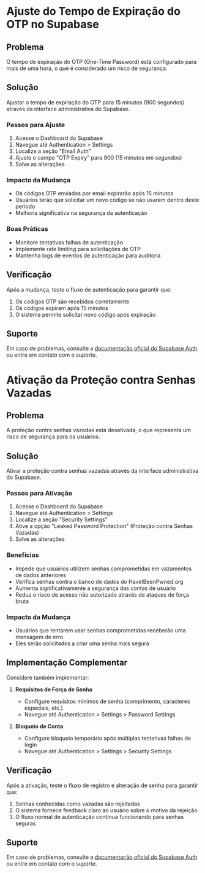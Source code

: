 # Ajuste do Tempo de Expiração do OTP no Supabase

## Problema
O tempo de expiração do OTP (One-Time Password) está configurado para mais de uma hora, o que é considerado um risco de segurança.

## Solução
Ajustar o tempo de expiração do OTP para 15 minutos (900 segundos) através da interface administrativa do Supabase.

### Passos para Ajuste

1. Acesse o Dashboard do Supabase
2. Navegue até Authentication > Settings
3. Localize a seção "Email Auth"
4. Ajuste o campo "OTP Expiry" para 900 (15 minutos em segundos)
5. Salve as alterações

### Impacto da Mudança
- Os códigos OTP enviados por email expirarão após 15 minutos
- Usuários terão que solicitar um novo código se não usarem dentro deste período
- Melhoria significativa na segurança da autenticação

### Boas Práticas
- Monitore tentativas falhas de autenticação
- Implemente rate limiting para solicitações de OTP
- Mantenha logs de eventos de autenticação para auditoria

## Verificação
Após a mudança, teste o fluxo de autenticação para garantir que:
1. Os códigos OTP são recebidos corretamente
2. Os códigos expiram após 15 minutos
3. O sistema permite solicitar novo código após expiração

## Suporte
Em caso de problemas, consulte a [documentação oficial do Supabase Auth](https://supabase.com/docs/guides/auth) ou entre em contato com o suporte.

# Ativação da Proteção contra Senhas Vazadas

## Problema
A proteção contra senhas vazadas está desativada, o que representa um risco de segurança para os usuários.

## Solução
Ativar a proteção contra senhas vazadas através da interface administrativa do Supabase.

### Passos para Ativação

1. Acesse o Dashboard do Supabase
2. Navegue até Authentication > Settings
3. Localize a seção "Security Settings"
4. Ative a opção "Leaked Password Protection" (Proteção contra Senhas Vazadas)
5. Salve as alterações

### Benefícios
- Impede que usuários utilizem senhas comprometidas em vazamentos de dados anteriores
- Verifica senhas contra o banco de dados do HaveIBeenPwned.org
- Aumenta significativamente a segurança das contas de usuário
- Reduz o risco de acesso não autorizado através de ataques de força bruta

### Impacto da Mudança
- Usuários que tentarem usar senhas comprometidas receberão uma mensagem de erro
- Eles serão solicitados a criar uma senha mais segura

## Implementação Complementar
Considere também implementar:

1. **Requisitos de Força de Senha**
   - Configure requisitos mínimos de senha (comprimento, caracteres especiais, etc.)
   - Navegue até Authentication > Settings > Password Settings

2. **Bloqueio de Conta**
   - Configure bloqueio temporário após múltiplas tentativas falhas de login
   - Navegue até Authentication > Settings > Security Settings

## Verificação
Após a ativação, teste o fluxo de registro e alteração de senha para garantir que:
1. Senhas conhecidas como vazadas são rejeitadas
2. O sistema fornece feedback claro ao usuário sobre o motivo da rejeição
3. O fluxo normal de autenticação continua funcionando para senhas seguras

## Suporte
Em caso de problemas, consulte a [documentação oficial do Supabase Auth](https://supabase.com/docs/guides/auth/auth-passwords) ou entre em contato com o suporte.
